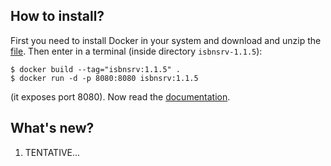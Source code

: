 ## How to install?

First you need to install Docker in your system and download and unzip the [file](https://github.com/xlcnd/isbnsrv/archive/refs/tags/v1.1.5.zip). Then enter in a terminal (inside directory `isbnsrv-1.1.5`):

```
$ docker build --tag="isbnsrv:1.1.5" .
$ docker run -d -p 8080:8080 isbnsrv:1.1.5
```

(it exposes port 8080). Now read the [documentation](https://github.com/xlcnd/isbnsrv/tree/v1.1.5#readme).


## What's new?

1. TENTATIVE...

